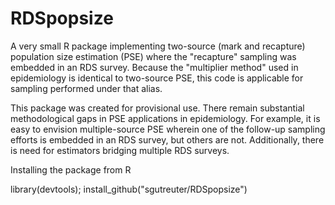 # RDSpopsize

A very small R package implementing two-source (mark and recapture) population size estimation 
(PSE) where the "recapture" sampling was embedded in an RDS survey.  Because the "multiplier 
method" used in epidemiology is identical to two-source PSE, this code is applicable for sampling
performed under that alias.

This package was created for provisional use.  There remain substantial methodological gaps
in PSE applications in epidemiology.  For example, it is easy to envision multiple-source PSE
wherein one of the follow-up sampling efforts is embedded in an RDS survey, but others are 
not.  Additionally, there is need for estimators bridging multiple RDS surveys.

Installing the package from R

library(devtools);
install_github("sgutreuter/RDSpopsize")
